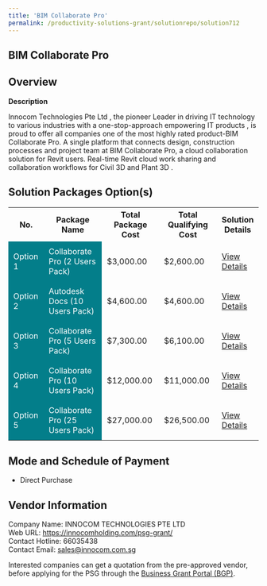 ```yaml
---
title: 'BIM Collaborate Pro'
permalink: /productivity-solutions-grant/solutionrepo/solution712
---
```


## BIM Collaborate Pro

## Overview

**Description**

Innocom Technologies Pte Ltd , the pioneer Leader in driving IT technology to various industries with a one-stop-approach empowering IT products , is proud to offer all companies one of the most highly rated product-BIM Collaborate Pro. A single platform that connects design, construction processes and project team at BIM Collaborate Pro, a cloud collaboration solution for Revit users. Real-time Revit cloud work sharing and collaboration workflows for Civil 3D and Plant 3D .

## Solution Packages Option(s)

<table>
<tr>
<th><b>No.</b></th>
<th><b>Package Name</b></th>
<th><b>Total Package Cost</b></th>
<th><b>Total Qualifying Cost</b></th>
<th><b>Solution Details</b></th>
</tr>
<tr>
<td style='padding: 10px; background-color: #037E8A; color: #FFFFFF;'>Option 1</td>
<td style='padding: 10px; background-color: #037E8A; color: #FFFFFF;'>Collaborate Pro (2 Users Pack)</td>
<td style='padding: 10px;'>$3,000.00</td>
<td style='padding: 10px;'>$2,600.00</td>
<td style='padding: 10px;'><a href='/images/psg/Innocom_BIM_Collaborate_Pro_Desensitised_Part1.pdf' target='_blank'>View Details</a></td>
</tr>
<tr>
<td style='padding: 10px; background-color: #037E8A; color: #FFFFFF;'>Option 2</td>
<td style='padding: 10px; background-color: #037E8A; color: #FFFFFF;'>Autodesk Docs (10 Users Pack)</td>
<td style='padding: 10px;'>$4,600.00</td>
<td style='padding: 10px;'>$4,600.00</td>
<td style='padding: 10px;'><a href='/images/psg/Innocom_BIM_Collaborate_Pro_Desensitised_Part2.pdf' target='_blank'>View Details</a></td>
</tr>
<tr>
<td style='padding: 10px; background-color: #037E8A; color: #FFFFFF;'>Option 3</td>
<td style='padding: 10px; background-color: #037E8A; color: #FFFFFF;'> Collaborate Pro (5 Users Pack)</td>
<td style='padding: 10px;'>$7,300.00</td>
<td style='padding: 10px;'>$6,100.00</td>
<td style='padding: 10px;'><a href='/images/psg/Innocom_BIM_Collaborate_Pro_Desensitised_Part3.pdf' target='_blank'>View Details</a></td>
</tr>
<tr>
<td style='padding: 10px; background-color: #037E8A; color: #FFFFFF;'>Option 4</td>
<td style='padding: 10px; background-color: #037E8A; color: #FFFFFF;'>Collaborate Pro (10 Users Pack)</td>
<td style='padding: 10px;'>$12,000.00</td>
<td style='padding: 10px;'>$11,000.00</td>
<td style='padding: 10px;'><a href='/images/psg/Innocom_BIM_Collaborate_Pro_Desensitised_Part4.pdf' target='_blank'>View Details</a></td>
</tr>
<tr>
<td style='padding: 10px; background-color: #037E8A; color: #FFFFFF;'>Option 5</td>
<td style='padding: 10px; background-color: #037E8A; color: #FFFFFF;'>Collaborate Pro (25 Users Pack)</td>
<td style='padding: 10px;'>$27,000.00</td>
<td style='padding: 10px;'>$26,500.00</td>
<td style='padding: 10px;'><a href='/images/psg/Innocom_BIM_Collaborate_Pro_Desensitised_Part5.pdf' target='_blank'>View Details</a></td>
</tr>
</table>

## Mode and Schedule of Payment

 - Direct Purchase

## Vendor Information

 Company Name: INNOCOM TECHNOLOGIES PTE LTD <br>Web URL: https://innocomholding.com/psg-grant/ <br>Contact Hotline: 66035438 <br>Contact Email: sales@innocom.com.sg <br>

Interested companies can get a quotation from the pre-approved vendor, before applying for the PSG through the <a href='https://www.businessgrants.gov.sg/' target='_blank' rel='noopener'>Business Grant Portal (BGP)</a>.

<script src="/jquery/resize-tables.js"></script>

